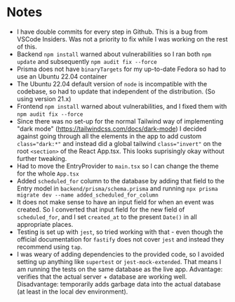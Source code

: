# Notes

- I have double commits for every step in Github. This is a bug from VSCode Insiders. Was not a priority to fix while I was working on the rest of this.
- Backend `npm install` warned about vulnerabilities so I ran both `npm update` and subsequently `npm audit fix --force`
- Prisma does not have `binaryTargets` for my up-to-date Fedora so had to use an Ubuntu 22.04 container
- The Ubuntu 22.04 default version of `node` is incompatible with the codebase, so had to update that independent of the distribution. (So using version 21.x)
- Frontend `npm install` warned about vulnerabilities, and I fixed them with `npm audit fix --force`
- Since there was no set-up for the normal Tailwind way of implementing "dark mode" (https://tailwindcss.com/docs/dark-mode) I decided against going through all the elements in the app to add custom `class="dark:*"` and instead did a global tailwind `class="invert"` on the root `<section>` of the React App.tsx. This looks suprisingly okay without further tweaking.
- Had to move the EntryProvider to `main.tsx` so I can change the theme for the whole `App.tsx`
- Added `scheduled_for` column to the database by adding that field to the Entry model in `backend/prisma/schema.prisma` and running `npx prisma migrate dev --name added_scheduled_for_column`
- It does not make sense to have an input field for when an event was created. So I converted that input field for the new field of `scheduled_for`, and I set `created_at` to the present `Date()` in all appropriate places.
- Testing is set up with `jest`, so tried working with that - even though the official documentation for `fastify` does not cover `jest` and instead they recommend using `tap`.
- I was weary of adding dependencies to the provided code, so I avoided setting up anything like `supertest` or `jest-mock-extended`. That means I am running the tests on the same database as the live app. Advantage: verifies that the actual server + database are working well. Disadvantage: temporarily adds garbage data into the actual database (at least in the local dev environment).  
